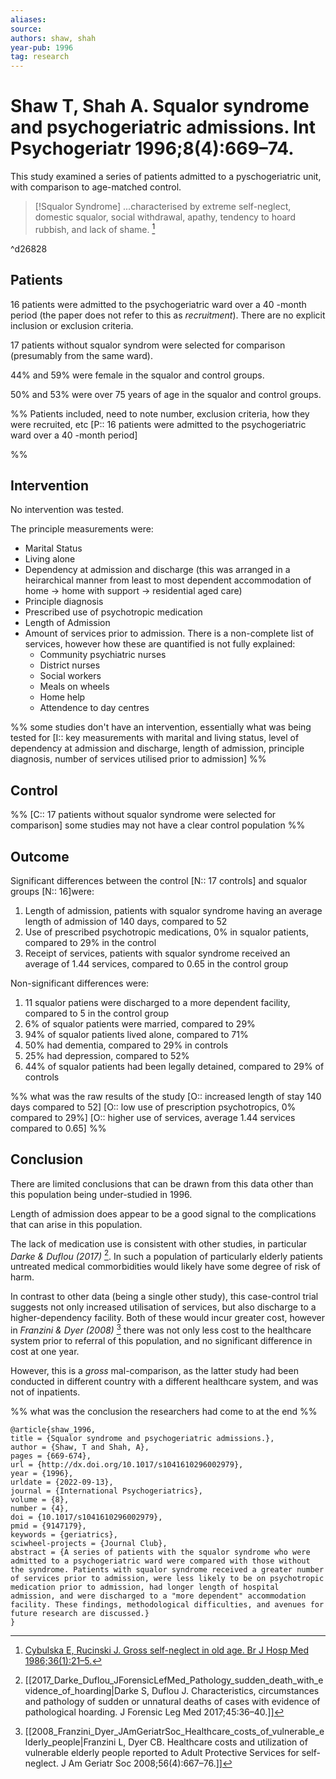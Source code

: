 ```yaml
---
aliases:
source:
authors: shaw, shah
year-pub: 1996
tag: research
---
```


# Shaw T, Shah A. Squalor syndrome and psychogeriatric admissions. Int Psychogeriatr 1996;8(4):669–74.

This study examined a series of patients admitted to a pyschogeriatric unit, with comparison to age-matched control.

> [!Squalor Syndrome]
> ...characterised by extreme self-neglect, domestic squalor, social withdrawal, apathy, tendency to hoard rubbish, and lack of shame. [^cybulska1986]

^d26828

[^cybulska1986]: [Cybulska E, Rucinski J. Gross self-neglect in old age. Br J Hosp Med 1986;36(1):21–5.](https://sciwheel.com/work/#/items/13594845/detail?collection=702106)

## Patients
16 patients were admitted to the psychogeriatric ward over a 40 -month period (the paper does not refer to this as *recruitment*). There are no explicit inclusion or exclusion criteria.

17 patients without squalor syndrom were selected for comparison (presumably from the same ward).

44% and 59% were female in the squalor and control groups.

50% and 53% were over 75 years of age in the squalor and control groups.

%% 
Patients included, need to note number, exclusion criteria, how they were recruited, etc
[P:: 16 patients were admitted to the psychogeriatric ward over a 40 -month period]

%% 

## Intervention 

No intervention was tested. 

The principle measurements were:
- Marital Status 
- Living alone
- Dependency at admission and discharge (this was arranged in a heirarchical manner from least to most dependent accommodation of home &rarr; home with support &rarr; residential aged care) 
- Principle diagnosis
- Prescribed use of psychotropic medication
- Length of Admission 
- Amount of services prior to admission. There is a non-complete list of services, however how these are quantified is not fully explained:
	- Community psychiatric nurses
	- District nurses
	- Social workers
	- Meals on wheels
	- Home help
	- Attendence to day centres 

%% 
some studies don't have an intervention, essentially what was being tested for
[I:: key measurements with marital and living status, level of dependency at admission and discharge, length of admission, principle diagnosis, number of services utilised prior to admission]
%%

## Control  

%% 
[C:: 17 patients without squalor syndrome were selected for comparison]
some studies may not have a clear control population 
%%

## Outcome  

Significant differences between the control [N:: 17 controls] and squalor groups [N:: 16]were:
1. Length of admission, patients with squalor syndrome having an average length of admission of 140 days, compared to 52  
2. Use of prescribed psychotropic medications, 0% in squalor patients, compared to 29% in the control
3. Receipt of services, patients with squalor syndrome received an average of 1.44 services, compared to 0.65 in the control group

Non-significant differences were:
1. 11 squalor patiens were discharged to a more dependent facility, compared to 5 in the control group 
2. 6% of squalor patients were married, compared to 29%
3. 94% of squalor patients lived alone, compared to 71% 
4. 50% had dementia, compared to 29% in controls
5. 25% had depression, compared to 52%
6. 44% of squalor patients had been legally detained, compared to 29% of controls

%% 
what was the raw results of the study
[O:: increased length of stay 140 days compared to 52]
[O:: low use of prescription psychotropics, 0% compared to 29%]
[O:: higher use of services, average 1.44 services compared to 0.65]
%%

## Conclusion  

There are limited conclusions that can be drawn from this data other than this population being under-studied in 1996. 

Length of admission does appear to be a good signal to the complications that can arise in this population. 

The lack of medication use is consistent with other studies, in particular *Darke & Duflou (2017)* [^darke2017]. In such a population of particularly elderly patients untreated medical commorbidities would likely have some degree of risk of harm.

[^darke2017]: [[2017_Darke_Duflou_JForensicLefMed_Pathology_sudden_death_with_evidence_of_hoarding|Darke S, Duflou J. Characteristics, circumstances and pathology of sudden or unnatural deaths of cases with evidence of pathological hoarding. J Forensic Leg Med 2017;45:36–40.]]

In contrast to other data (being a single other study), this case-control trial suggests not only increased utilisation of services, but also discharge to a higher-dependency facility. Both of these would incur greater cost, however in *Franzini & Dyer (2008)* [^franzini2008] there was not only less cost to the healthcare system prior to referral of this population, and no significant difference in cost at one year. 

[^franzini2008]: [[2008_Franzini_Dyer_JAmGeriatrSoc_Healthcare_costs_of_vulnerable_elderly_people|Franzini L, Dyer CB. Healthcare costs and utilization of vulnerable elderly people reported to Adult Protective Services for self-neglect. J Am Geriatr Soc 2008;56(4):667–76.]]

However, this is a *gross* mal-comparison, as the latter study had been conducted in different country with a different healthcare system, and was not of inpatients. 

%% what was the conclusion the researchers had come to at the end %%

```
@article{shaw_1996,
title = {Squalor syndrome and psychogeriatric admissions.},
author = {Shaw, T and Shah, A},
pages = {669-674},
url = {http://dx.doi.org/10.1017/s1041610296002979},
year = {1996},
urldate = {2022-09-13},
journal = {International Psychogeriatrics},
volume = {8},
number = {4},
doi = {10.1017/s1041610296002979},
pmid = {9147179},
keywords = {geriatrics},
sciwheel-projects = {Journal Club},
abstract = {A series of patients with the squalor syndrome who were admitted to a psychogeriatric ward were compared with those without the syndrome. Patients with squalor syndrome received a greater number of services prior to admission, were less likely to be on psychotropic medication prior to admission, had longer length of hospital admission, and were discharged to a "more dependent" accommodation facility. These findings, methodological difficulties, and avenues for future research are discussed.}
}
```
